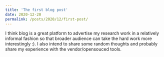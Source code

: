 ```yaml
---
title: 'The first blog post'
date: 2020-12-20
permalink: /posts/2020/12/first-post/
---
```

I think blog is a great platform to advertise my research work in a relatively informal fashion so that broader audience can take the hard work more interestingly :). I also intend to share some random thoughts and probably share my experience with the vendor/opensouced tools.
